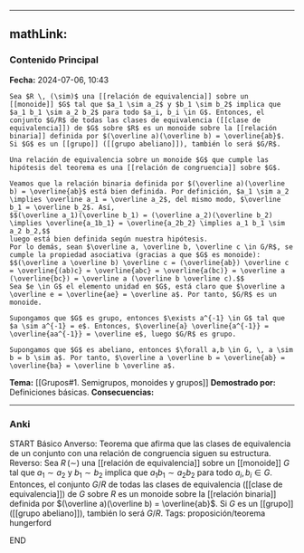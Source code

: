 
---
mathLink:
---
### Contenido Principal

**Fecha:** 2024-07-06, 10:43

```ad-theorem
Sea $R \, (\sim)$ una [[relación de equivalencia]] sobre un [[monoide]] $G$ tal que $a_1 \sim a_2$ y $b_1 \sim b_2$ implica que $a_1 b_1 \sim a_2 b_2$ para todo $a_i, b_i \in G$. Entonces, el conjunto $G/R$ de todas las clases de equivalencia ([[clase de equivalencia]]) de $G$ sobre $R$ es un monoide sobre la [[relación binaria]] definida por $(\overline a)(\overline b) = \overline{ab}$. Si $G$ es un [[grupo]] ([[grupo abeliano]]), también lo será $G/R$.
```

```ad-note
Una relación de equivalencia sobre un monoide $G$ que cumple las hipótesis del teorema es una [[relación de congruencia]] sobre $G$. 
```

```ad-proof
Veamos que la relación binaria definida por $(\overline a)(\overline b) = \overline{ab}$ está bien definida. Por definición, $a_1 \sim a_2 \implies \overline a_1 = \overline a_2$, del mismo modo, $\overline b_1 = \overline b_2$. Así, 
$$(\overline a_1)(\overline b_1) = (\overline a_2)(\overline b_2) \implies \overline{a_1b_1} = \overline{a_2b_2} \implies a_1 b_1 \sim a_2 b_2,$$
luego está bien definida según nuestra hipótesis.
Por lo demás, sean $\overline a, \overline b, \overline c \in G/R$, se cumple la propiedad asociativa (gracias a que $G$ es monoide):
$$(\overline a \overline b) \overline c = (\overline{ab}) \overline c = \overline{(ab)c} = \overline{abc} = \overline{a(bc)} = \overline a (\overline{bc}) = \overline a (\overline b \overline c).$$
Sea $e \in G$ el elemento unidad en $G$, está claro que $\overline a \overline e = \overline{ae} = \overline a$. Por tanto, $G/R$ es un monoide.

Supongamos que $G$ es grupo, entonces $\exists a^{-1} \in G$ tal que $a \sim a^{-1} = e$. Entonces, $\overline{a} \overline{a^{-1}} = \overline{aa^{-1}} = \overline e$, luego $G/R$ es grupo.

Supongamos que $G$ es abeliano, entonces $\forall a,b \in G, \, a \sim b = b \sim a$. Por tanto, $\overline a \overline b = \overline{ab} = \overline{ba} = \overline b \overline a$.
```

**Tema:** [[Grupos#1. Semigrupos, monoides y grupos]]
**Demostrado por:** Definiciones básicas.
**Consecuencias:**

---
### Anki

START
Básico
Anverso: Teorema que afirma que las clases de equivalencia de un conjunto con una relación de congruencia siguen su estructura.
Reverso: Sea $R \, (\sim)$ una [[relación de equivalencia]] sobre un [[monoide]] $G$ tal que $a_1 \sim a_2$ y $b_1 \sim b_2$ implica que $a_1 b_1 \sim a_2 b_2$ para todo $a_i, b_i \in G$. Entonces, el conjunto $G/R$ de todas las clases de equivalencia ([[clase de equivalencia]]) de $G$ sobre $R$ es un monoide sobre la [[relación binaria]] definida por $(\overline a)(\overline b) = \overline{ab}$. Si $G$ es un [[grupo]] ([[grupo abeliano]]), también lo será $G/R$.
Tags: proposición/teorema hungerford
<!--ID: 1721211803063-->
END

